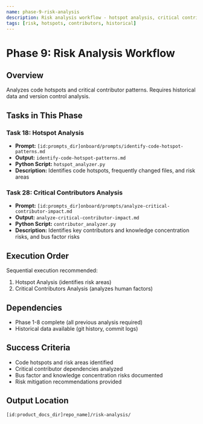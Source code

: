 ```yaml
---
name: phase-9-risk-analysis
description: Risk analysis workflow - hotspot analysis, critical contributors analysis (requires historical data)
tags: [risk, hotspots, contributors, historical]
---
```


# Phase 9: Risk Analysis Workflow

## Overview
Analyzes code hotspots and critical contributor patterns. Requires historical data and version control analysis.

## Tasks in This Phase

### Task 18: Hotspot Analysis
- **Prompt:** `[id:prompts_dir]onboard/prompts/identify-code-hotspot-patterns.md`
- **Output:** `identify-code-hotspot-patterns.md`
- **Python Script:** `hotspot_analyzer.py`
- **Description:** Identifies code hotspots, frequently changed files, and risk areas

### Task 28: Critical Contributors Analysis
- **Prompt:** `[id:prompts_dir]onboard/prompts/analyze-critical-contributor-impact.md`
- **Output:** `analyze-critical-contributor-impact.md`
- **Python Script:** `contributor_analyzer.py`
- **Description:** Identifies key contributors and knowledge concentration risks, and bus factor risks

## Execution Order
Sequential execution recommended:
1. Hotspot Analysis (identifies risk areas)
2. Critical Contributors Analysis (analyzes human factors)

## Dependencies
- Phase 1-8 complete (all previous analysis required)
- Historical data available (git history, commit logs)

## Success Criteria
- Code hotspots and risk areas identified
- Critical contributor dependencies analyzed
- Bus factor and knowledge concentration risks documented
- Risk mitigation recommendations provided

## Output Location
`[id:product_docs_dir]repo_name]/risk-analysis/`
